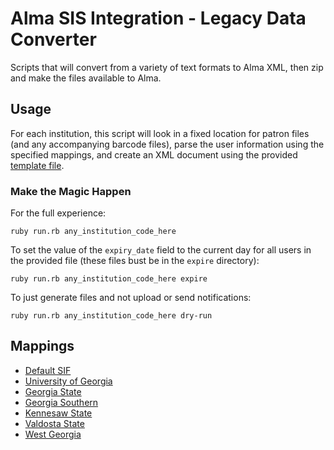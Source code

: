 # Alma SIS Integration - Legacy Data Converter

Scripts that will convert from a variety of text formats to Alma XML, then zip 
and make the files available to Alma.

## Usage

For each institution, this script will look in a fixed location for patron files 
(and any accompanying barcode files), parse the user information using the 
specified mappings, and create an XML document using the provided 
[template file](https://github.com/mksndz/alma-user-integration-legacy-converter/blob/master/lib/templates/user_xml_v2_template.xml.erb). 

### Make the Magic Happen

For the full experience:

`ruby run.rb any_institution_code_here`

To set the value of the `expiry_date` field to the current day for all users in 
the provided file (these files bust be in the `expire` directory):

`ruby run.rb any_institution_code_here expire`

To just generate files and not upload or send notifications:

`ruby run.rb any_institution_code_here dry-run`

## Mappings

+ [Default SIF](https://github.com/mksndz/alma-user-integration-legacy-converter/blob/master/lib/classes/users/sif_user.rb#L17)
+ [University of Georgia](https://github.com/mksndz/alma-user-integration-legacy-converter/blob/master/lib/classes/users/uga_user.rb#L12)
+ [Georgia State](https://github.com/mksndz/alma-user-integration-legacy-converter/blob/master/lib/classes/users/gsu_user.rb#L9)
+ [Georgia Southern](https://github.com/mksndz/alma-user-integration-legacy-converter/blob/master/lib/classes/users/ga_sou_user.rb#L9)
+ [Kennesaw State](https://github.com/mksndz/alma-user-integration-legacy-converter/blob/master/lib/classes/users/ksu_user.rb#L9)
+ [Valdosta State](https://github.com/mksndz/alma-user-integration-legacy-converter/blob/master/lib/classes/users/vsu_user.rb#L9)
+ [West Georgia](https://github.com/mksndz/alma-user-integration-legacy-converter/blob/master/lib/classes/users/west_ga_user.rb#L9)
